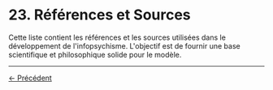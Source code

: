 # 23. Références et Sources

Cette liste contient les références et les sources utilisées dans le développement de l'infopsychisme. L'objectif est de fournir une base scientifique et philosophique solide pour le modèle.

---
<div class="navigation-links">
<a href="../22_Journal_des_Modifications/" class="nav-link prev-link">← Précédent</a>
</div>
